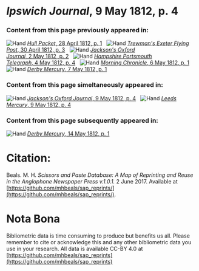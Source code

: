 # *Ipswich Journal*, 9 May 1812, p. 4  
  
### Content from this page previously appeared in:  
![Hand](http://scissorsandpaste.net/wp-content/uploads/2017/06/smallhandpointer.png) [*Hull Packet*, 28 April 1812, p. 1](https://mhbeals.github.io/sap_html/Hull-Packet/Hull-Packet-28-April-1812-p-1)  
![Hand](http://scissorsandpaste.net/wp-content/uploads/2017/06/smallhandpointer.png) [*Trewman's Exeter Flying Post*, 30 April 1812, p. 3](https://mhbeals.github.io/sap_html/Trewman's-Exeter-Flying-Post/Trewman's-Exeter-Flying-Post-30-April-1812-p-3)  
![Hand](http://scissorsandpaste.net/wp-content/uploads/2017/06/smallhandpointer.png) [*Jackson's Oxford Journal*, 2 May 1812, p. 2](https://mhbeals.github.io/sap_html/Jackson's-Oxford-Journal/Jackson's-Oxford-Journal-2-May-1812-p-2)  
![Hand](http://scissorsandpaste.net/wp-content/uploads/2017/06/smallhandpointer.png) [*Hampshire Portsmouth Telegraph*, 4 May 1812, p. 4](https://mhbeals.github.io/sap_html/Hampshire-Portsmouth-Telegraph/Hampshire-Portsmouth-Telegraph-4-May-1812-p-4)  
![Hand](http://scissorsandpaste.net/wp-content/uploads/2017/06/smallhandpointer.png) [*Morning Chronicle*, 6 May 1812, p. 1](https://mhbeals.github.io/sap_html/Morning-Chronicle/Morning-Chronicle-6-May-1812-p-1)  
![Hand](http://scissorsandpaste.net/wp-content/uploads/2017/06/smallhandpointer.png) [*Derby Mercury*, 7 May 1812, p. 1](https://mhbeals.github.io/sap_html/Derby-Mercury/Derby-Mercury-7-May-1812-p-1)  
  
### Content from this page simeltaneously appeared in:  
![Hand](http://scissorsandpaste.net/wp-content/uploads/2017/06/smallhandpointer.png) [*Jackson's Oxford Journal*, 9 May 1812, p. 4](https://mhbeals.github.io/sap_html/Jackson's-Oxford-Journal/Jackson's-Oxford-Journal-9-May-1812-p-4)  
![Hand](http://scissorsandpaste.net/wp-content/uploads/2017/06/smallhandpointer.png) [*Leeds Mercury*, 9 May 1812, p. 4](https://mhbeals.github.io/sap_html/Leeds-Mercury/Leeds-Mercury-9-May-1812-p-4)  
  
### Content from this page subsequently appeared in:  
![Hand](http://scissorsandpaste.net/wp-content/uploads/2017/06/smallhandpointer.png) [*Derby Mercury*, 14 May 1812, p. 1](https://mhbeals.github.io/sap_html/Derby-Mercury/Derby-Mercury-14-May-1812-p-1)  


# Citation: 

Beals. M. H. *Scissors and Paste Database: A Map of Reprinting and Reuse in the Anglophone Newspaper Press v.1.0.1.* 2 June 2017. Available at [https://github.com/mhbeals/sap_reprints/](https://github.com/mhbeals/sap_reprints/). 

# Nota Bona

Bibliometric data is time consuming to produce but benefits us all. Please remember to cite or acknowledge this and any other bibliometric data you use in your research. All data is available CC-BY 4.0 at [https://github.com/mhbeals/sap_reprints](https://github.com/mhbeals/sap_reprints)